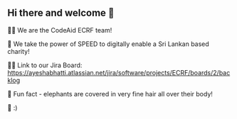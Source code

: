## Hi there and welcome 👋


🙋‍♀️ We are the CodeAid ECRF team! 

🌈 We take the power of SPEED to digitally enable a Sri Lankan based charity! 

👩‍💻 Link to our Jira Board: https://ayeshabhatti.atlassian.net/jira/software/projects/ECRF/boards/2/backlog 

🍿 Fun fact - elephants are covered in very fine hair all over their body! 

🧙 :)
